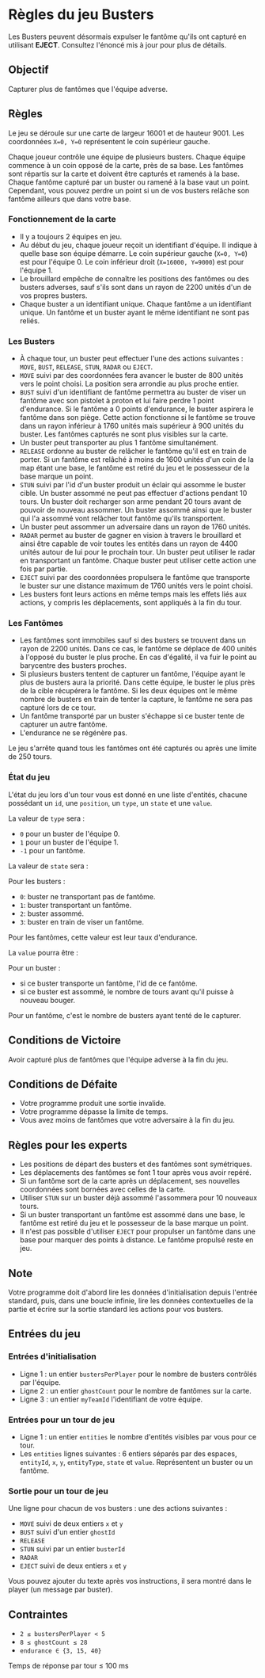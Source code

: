 # Règles du jeu Busters

Les Busters peuvent désormais expulser le fantôme qu'ils ont capturé en utilisant **EJECT**.
Consultez l'énoncé mis à jour pour plus de détails.

## Objectif
Capturer plus de fantômes que l'équipe adverse.

## Règles

Le jeu se déroule sur une carte de largeur 16001 et de hauteur 9001. Les coordonnées `X=0, Y=0` représentent le coin supérieur gauche.

Chaque joueur contrôle une équipe de plusieurs busters. Chaque équipe commence à un coin opposé de la carte, près de sa base. Les fantômes sont répartis sur la carte et doivent être capturés et ramenés à la base. Chaque fantôme capturé par un buster ou ramené à la base vaut un point. Cependant, vous pouvez perdre un point si un de vos busters relâche son fantôme ailleurs que dans votre base.

### Fonctionnement de la carte

- Il y a toujours 2 équipes en jeu.
- Au début du jeu, chaque joueur reçoit un identifiant d'équipe. Il indique à quelle base son équipe démarre. Le coin supérieur gauche (`X=0, Y=0`) est pour l'équipe 0. Le coin inférieur droit (`X=16000, Y=9000`) est pour l'équipe 1.
- Le brouillard empêche de connaître les positions des fantômes ou des busters adverses, sauf s'ils sont dans un rayon de 2200 unités d'un de vos propres busters.
- Chaque buster a un identifiant unique. Chaque fantôme a un identifiant unique. Un fantôme et un buster ayant le même identifiant ne sont pas reliés.

### Les Busters

- À chaque tour, un buster peut effectuer l'une des actions suivantes : `MOVE`, `BUST`, `RELEASE`, `STUN`, `RADAR` ou `EJECT`.
- `MOVE` suivi par des coordonnées fera avancer le buster de 800 unités vers le point choisi. La position sera arrondie au plus proche entier.
- `BUST` suivi d'un identifiant de fantôme permettra au buster de viser un fantôme avec son pistolet à proton et lui faire perdre 1 point d'endurance. Si le fantôme a 0 points d'endurance, le buster aspirera le fantôme dans son piège. Cette action fonctionne si le fantôme se trouve dans un rayon inférieur à 1760 unités mais supérieur à 900 unités du buster. Les fantômes capturés ne sont plus visibles sur la carte.
- Un buster peut transporter au plus 1 fantôme simultanément.
- `RELEASE` ordonne au buster de relâcher le fantôme qu'il est en train de porter. Si un fantôme est relâché à moins de 1600 unités d'un coin de la map étant une base, le fantôme est retiré du jeu et le possesseur de la base marque un point.
- `STUN` suivi par l'id d'un buster produit un éclair qui assomme le buster cible. Un buster assommé ne peut pas effectuer d'actions pendant 10 tours. Un buster doit recharger son arme pendant 20 tours avant de pouvoir de nouveau assommer. Un buster assommé ainsi que le buster qui l'a assommé vont relâcher tout fantôme qu'ils transportent.
- Un buster peut assommer un adversaire dans un rayon de 1760 unités.
- `RADAR` permet au buster de gagner en vision à travers le brouillard et ainsi être capable de voir toutes les entités dans un rayon de 4400 unités autour de lui pour le prochain tour. Un buster peut utiliser le radar en transportant un fantôme. Chaque buster peut utiliser cette action une fois par partie.
- `EJECT` suivi par des coordonnées propulsera le fantôme que transporte le buster sur une distance maximum de 1760 unités vers le point choisi.
- Les busters font leurs actions en même temps mais les effets liés aux actions, y compris les déplacements, sont appliqués à la fin du tour.

### Les Fantômes

- Les fantômes sont immobiles sauf si des busters se trouvent dans un rayon de 2200 unités. Dans ce cas, le fantôme se déplace de 400 unités à l'opposé du buster le plus proche. En cas d'égalité, il va fuir le point au barycentre des busters proches.
- Si plusieurs busters tentent de capturer un fantôme, l'équipe ayant le plus de busters aura la priorité. Dans cette équipe, le buster le plus près de la cible récupérera le fantôme. Si les deux équipes ont le même nombre de busters en train de tenter la capture, le fantôme ne sera pas capturé lors de ce tour.
- Un fantôme transporté par un buster s'échappe si ce buster tente de capturer un autre fantôme.
- L'endurance ne se régénère pas.

Le jeu s'arrête quand tous les fantômes ont été capturés ou après une limite de 250 tours.

### État du jeu

L'état du jeu lors d'un tour vous est donné en une liste d'entités, chacune possédant un `id`, une `position`, un `type`, un `state` et une `value`.

La valeur de `type` sera :

- `0` pour un buster de l'équipe 0.
- `1` pour un buster de l'équipe 1.
- `-1` pour un fantôme.

La valeur de `state` sera :

Pour les busters :

- `0`: buster ne transportant pas de fantôme.
- `1`: buster transportant un fantôme.
- `2`: buster assommé.
- `3`: buster en train de viser un fantôme.

Pour les fantômes, cette valeur est leur taux d'endurance.

La `value` pourra être :

Pour un buster :

- si ce buster transporte un fantôme, l'id de ce fantôme.
- si ce buster est assommé, le nombre de tours avant qu'il puisse à nouveau bouger.

Pour un fantôme, c'est le nombre de busters ayant tenté de le capturer.

## Conditions de Victoire
Avoir capturé plus de fantômes que l'équipe adverse à la fin du jeu.

## Conditions de Défaite

- Votre programme produit une sortie invalide.
- Votre programme dépasse la limite de temps.
- Vous avez moins de fantômes que votre adversaire à la fin du jeu.

## Règles pour les experts

- Les positions de départ des busters et des fantômes sont symétriques.
- Les déplacements des fantômes se font 1 tour après vous avoir repéré.
- Si un fantôme sort de la carte après un déplacement, ses nouvelles coordonnées sont bornées avec celles de la carte.
- Utiliser `STUN` sur un buster déjà assommé l'assommera pour 10 nouveaux tours.
- Si un buster transportant un fantôme est assommé dans une base, le fantôme est retiré du jeu et le possesseur de la base marque un point.
- Il n'est pas possible d'utiliser `EJECT` pour propulser un fantôme dans une base pour marquer des points à distance. Le fantôme propulsé reste en jeu.

## Note
Votre programme doit d'abord lire les données d'initialisation depuis l'entrée standard, puis, dans une boucle infinie, lire les données contextuelles de la partie et écrire sur la sortie standard les actions pour vos busters.

## Entrées du jeu

### Entrées d'initialisation
- Ligne 1 : un entier `bustersPerPlayer` pour le nombre de busters contrôlés par l'équipe.
- Ligne 2 : un entier `ghostCount` pour le nombre de fantômes sur la carte.
- Ligne 3 : un entier `myTeamId` l'identifiant de votre équipe.

### Entrées pour un tour de jeu
- Ligne 1 : un entier `entities` le nombre d'entités visibles par vous pour ce tour.
- Les `entities` lignes suivantes : 6 entiers séparés par des espaces, `entityId`, `x`, `y`, `entityType`, `state` et `value`. Représentent un buster ou un fantôme.

### Sortie pour un tour de jeu
Une ligne pour chacun de vos busters : une des actions suivantes :

- `MOVE` suivi de deux entiers `x` et `y`
- `BUST` suivi d'un entier `ghostId`
- `RELEASE`
- `STUN` suivi par un entier `busterId`
- `RADAR`
- `EJECT` suivi de deux entiers `x` et `y`

Vous pouvez ajouter du texte après vos instructions, il sera montré dans le player (un message par buster).

## Contraintes
- `2 ≤ bustersPerPlayer < 5`
- `8 ≤ ghostCount ≤ 28`
- `endurance ∈ {3, 15, 40}`

Temps de réponse par tour ≤ 100 ms

